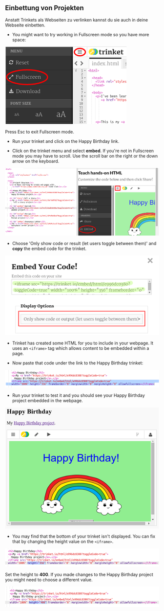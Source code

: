 ## Einbettung von Projekten

Anstatt Trinkets als Webseiten zu verlinken kannst du sie auch in deine Webseite einbetten.

+ You might want to try working in Fullscreen mode so you have more space:

![Screenshot](images/showcase-fullscreen.png)

Press Esc to exit Fullscreen mode.

+ Run your trinket and click on the Happy Birthday link.

+ Click on the trinket menu and select **embed**. If you're not in Fullscreen mode you may have to scroll. Use the scroll bar on the right or the down arrow on the keyboard.

![screenshot](images/showcase-embed-code.png)

+ Choose 'Only show code or result (let users toggle between them)' and **copy** the embed code for the trinket. 

![Screenshot](images/showcase-embed.png)

+ Trinket has created some HTML for you to include in your webpage. It uses an `<iframe>` tag which allows content to be embedded within a page.

+ Now paste that code under the link to the Happy Birthday trinket:

![Screenshot](images/showcase-paste-embed.png)

+ Run your trinket to test it and you should see your Happy Birthday project embedded in the webpage. 

![Screenshot](images/showcase-embed-output.png)

+ You may find that the bottom of your trinket isn't displayed. You can fix that by changing the height value on the `<iframe>`. 

![Screenshot](images/showcase-embed-height.png)

Set the height to **400**. If you made changes to the Happy Birthday project you might need to choose a different value.

![Screenshot](images/showcase-embed-fixed.png)